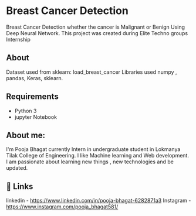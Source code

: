 # Breast Cancer Detection
Breast Cancer Detection whether the cancer is Malignant or Benign Using Deep Neural Network. 
This project was created during Elite Techno groups Internship

## About
Dataset used from sklearn: load_breast_cancer
Libraries used numpy , pandas, Keras, sklearn.

## Requirements

- Python 3
- jupyter Notebook

## About me:

I'm Pooja Bhagat currently Intern in undergraduate student in Lokmanya Tilak College of Engineering. I like Machine learning and Web development. I am passionate about learning new things , new technologies and be updated.

## 🔗 Links


linkedin - https://www.linkedin.com/in/pooja-bhagat-6282871a3
Instagram - https://www.instagram.com/pooja_bhagat581/
